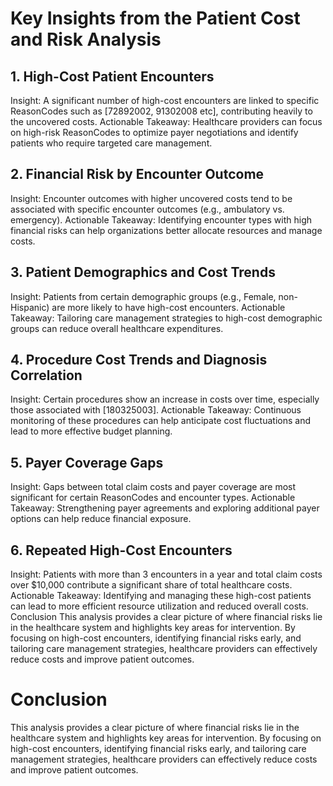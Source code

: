 # Key Insights from the Patient Cost and Risk Analysis
## 1. High-Cost Patient Encounters
Insight: A significant number of high-cost encounters are linked to specific ReasonCodes such as [72892002, 91302008 etc], contributing heavily to the uncovered costs.
Actionable Takeaway: Healthcare providers can focus on high-risk ReasonCodes to optimize payer negotiations and identify patients who require targeted care management.
## 2. Financial Risk by Encounter Outcome
Insight: Encounter outcomes with higher uncovered costs tend to be associated with specific encounter outcomes (e.g., ambulatory vs. emergency).
Actionable Takeaway: Identifying encounter types with high financial risks can help organizations better allocate resources and manage costs.
## 3. Patient Demographics and Cost Trends
Insight: Patients from certain demographic groups (e.g., Female, non-Hispanic) are more likely to have high-cost encounters.
Actionable Takeaway: Tailoring care management strategies to high-cost demographic groups can reduce overall healthcare expenditures.
## 4. Procedure Cost Trends and Diagnosis Correlation
Insight: Certain procedures show an increase in costs over time, especially those associated with [180325003].
Actionable Takeaway: Continuous monitoring of these procedures can help anticipate cost fluctuations and lead to more effective budget planning.
## 5. Payer Coverage Gaps
Insight: Gaps between total claim costs and payer coverage are most significant for certain ReasonCodes and encounter types.
Actionable Takeaway: Strengthening payer agreements and exploring additional payer options can help reduce financial exposure.
## 6. Repeated High-Cost Encounters
Insight: Patients with more than 3 encounters in a year and total claim costs over $10,000 contribute a significant share of total healthcare costs.
Actionable Takeaway: Identifying and managing these high-cost patients can lead to more efficient resource utilization and reduced overall costs.
Conclusion
This analysis provides a clear picture of where financial risks lie in the healthcare system and highlights key areas for intervention. By focusing on high-cost encounters, identifying financial risks early, and tailoring care management strategies, healthcare providers can effectively reduce costs and improve patient outcomes.


# Conclusion
This analysis provides a clear picture of where financial risks lie in the healthcare system and highlights key areas for intervention. By focusing on high-cost encounters, identifying financial risks early, and tailoring care management strategies, healthcare providers can effectively reduce costs and improve patient outcomes.
